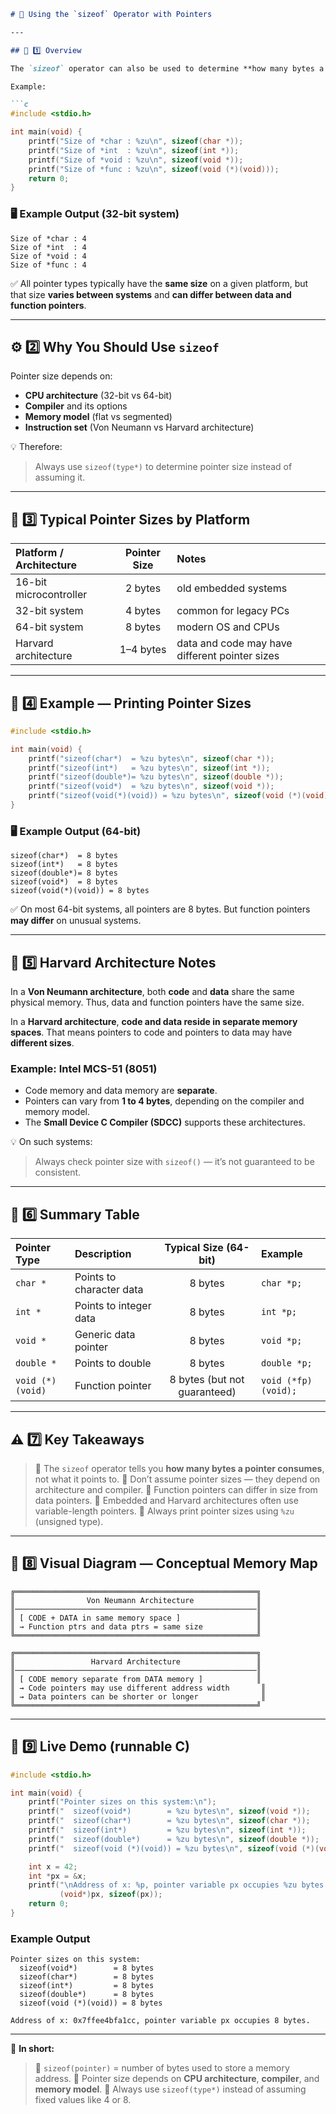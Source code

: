 ````markdown
# 🧩 Using the `sizeof` Operator with Pointers

---

## 🧠 1️⃣ Overview

The `sizeof` operator can also be used to determine **how many bytes a pointer occupies** in memory.

Example:

```c
#include <stdio.h>

int main(void) {
    printf("Size of *char : %zu\n", sizeof(char *));
    printf("Size of *int  : %zu\n", sizeof(int *));
    printf("Size of *void : %zu\n", sizeof(void *));
    printf("Size of *func : %zu\n", sizeof(void (*)(void)));
    return 0;
}
````

### 🖥️ Example Output (32-bit system)

```
Size of *char : 4
Size of *int  : 4
Size of *void : 4
Size of *func : 4
```

✅ All pointer types typically have the **same size** on a given platform,
but that size **varies between systems** and **can differ between data and function pointers**.

---

## ⚙️ 2️⃣ Why You Should Use `sizeof`

Pointer size depends on:

* **CPU architecture** (32-bit vs 64-bit)
* **Compiler** and its options
* **Memory model** (flat vs segmented)
* **Instruction set** (Von Neumann vs Harvard architecture)

💡 Therefore:

> Always use `sizeof(type*)` to determine pointer size instead of assuming it.

---

## 🧮 3️⃣ Typical Pointer Sizes by Platform

| Platform / Architecture | Pointer Size | Notes                                          |
| :---------------------- | :----------: | :--------------------------------------------- |
| 16-bit microcontroller  |    2 bytes   | old embedded systems                           |
| 32-bit system           |    4 bytes   | common for legacy PCs                          |
| 64-bit system           |    8 bytes   | modern OS and CPUs                             |
| Harvard architecture    |   1–4 bytes  | data and code may have different pointer sizes |

---

## 🧩 4️⃣ Example — Printing Pointer Sizes

```c
#include <stdio.h>

int main(void) {
    printf("sizeof(char*)  = %zu bytes\n", sizeof(char *));
    printf("sizeof(int*)   = %zu bytes\n", sizeof(int *));
    printf("sizeof(double*)= %zu bytes\n", sizeof(double *));
    printf("sizeof(void*)  = %zu bytes\n", sizeof(void *));
    printf("sizeof(void(*)(void)) = %zu bytes\n", sizeof(void (*)(void)));
}
```

### 🖥️ Example Output (64-bit)

```
sizeof(char*)  = 8 bytes
sizeof(int*)   = 8 bytes
sizeof(double*)= 8 bytes
sizeof(void*)  = 8 bytes
sizeof(void(*)(void)) = 8 bytes
```

✅ On most 64-bit systems, all pointers are 8 bytes.
But function pointers **may differ** on unusual systems.

---

## 🧠 5️⃣ Harvard Architecture Notes

In a **Von Neumann architecture**, both **code** and **data** share the same physical memory.
Thus, data and function pointers have the same size.

In a **Harvard architecture**, **code and data reside in separate memory spaces**.
That means pointers to code and pointers to data may have **different sizes**.

### Example: Intel MCS-51 (8051)

* Code memory and data memory are **separate**.
* Pointers can vary from **1 to 4 bytes**, depending on the compiler and memory model.
* The **Small Device C Compiler (SDCC)** supports these architectures.

💡 On such systems:

> Always check pointer size with `sizeof()` — it’s not guaranteed to be consistent.

---

## 🧱 6️⃣ Summary Table

| Pointer Type     | Description              |     Typical Size (64-bit)    | Example             |
| :--------------- | :----------------------- | :--------------------------: | :------------------ |
| `char *`         | Points to character data |            8 bytes           | `char *p;`          |
| `int *`          | Points to integer data   |            8 bytes           | `int *p;`           |
| `void *`         | Generic data pointer     |            8 bytes           | `void *p;`          |
| `double *`       | Points to double         |            8 bytes           | `double *p;`        |
| `void (*)(void)` | Function pointer         | 8 bytes (but not guaranteed) | `void (*fp)(void);` |

---

## ⚠️ 7️⃣ Key Takeaways

> 🧠 The `sizeof` operator tells you **how many bytes a pointer consumes**, not what it points to.
> 🧠 Don’t assume pointer sizes — they depend on architecture and compiler.
> 🧠 Function pointers can differ in size from data pointers.
> 🧠 Embedded and Harvard architectures often use variable-length pointers.
> 🧠 Always print pointer sizes using `%zu` (unsigned type).

---

## 🧩 8️⃣ Visual Diagram — Conceptual Memory Map

```text
╔══════════════════════════════════════════════════════╗
║                Von Neumann Architecture              ║
║──────────────────────────────────────────────────────║
║ [ CODE + DATA in same memory space ]                 ║
║ → Function ptrs and data ptrs = same size            ║
╚══════════════════════════════════════════════════════╝

╔══════════════════════════════════════════════════════╗
║                 Harvard Architecture                 ║
║──────────────────────────────────────────────────────║
║ [ CODE memory separate from DATA memory ]            ║
║ → Code pointers may use different address width       ║
║ → Data pointers can be shorter or longer              ║
╚══════════════════════════════════════════════════════╝
```

---

## 🧪 9️⃣ Live Demo (runnable C)

```c
#include <stdio.h>

int main(void) {
    printf("Pointer sizes on this system:\n");
    printf("  sizeof(void*)        = %zu bytes\n", sizeof(void *));
    printf("  sizeof(char*)        = %zu bytes\n", sizeof(char *));
    printf("  sizeof(int*)         = %zu bytes\n", sizeof(int *));
    printf("  sizeof(double*)      = %zu bytes\n", sizeof(double *));
    printf("  sizeof(void (*)(void)) = %zu bytes\n", sizeof(void (*)(void)));

    int x = 42;
    int *px = &x;
    printf("\nAddress of x: %p, pointer variable px occupies %zu bytes.\n",
           (void*)px, sizeof(px));
    return 0;
}
```

### Example Output

```
Pointer sizes on this system:
  sizeof(void*)        = 8 bytes
  sizeof(char*)        = 8 bytes
  sizeof(int*)         = 8 bytes
  sizeof(double*)      = 8 bytes
  sizeof(void (*)(void)) = 8 bytes

Address of x: 0x7ffee4bfa1cc, pointer variable px occupies 8 bytes.
```

---

💬 **In short:**

> 🧩 `sizeof(pointer)` = number of bytes used to store a memory address.
> 🧩 Pointer size depends on **CPU architecture**, **compiler**, and **memory model**.
> 🧩 Always use `sizeof(type*)` instead of assuming fixed values like 4 or 8.

```

